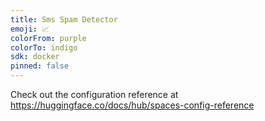 ```yaml
---
title: Sms Spam Detector
emoji: 📈
colorFrom: purple
colorTo: indigo
sdk: docker
pinned: false
---
```


Check out the configuration reference at https://huggingface.co/docs/hub/spaces-config-reference
